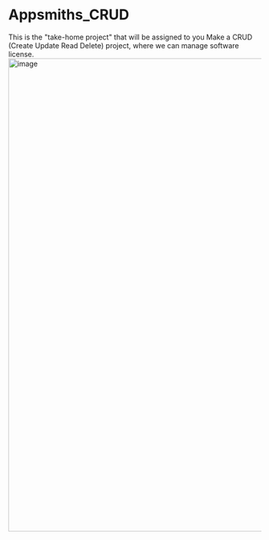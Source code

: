 # Appsmiths_CRUD
This is the "take-home project" that will be assigned to you Make a CRUD (Create Update Read Delete) project, where we can manage software license.
<img width="942" alt="image" src="https://github.com/PexPongsakornDurongdumrongchai/Appsmiths_CRUD/assets/115204044/e7ce9130-9c2e-4fbf-b25b-a167133f5d30">
